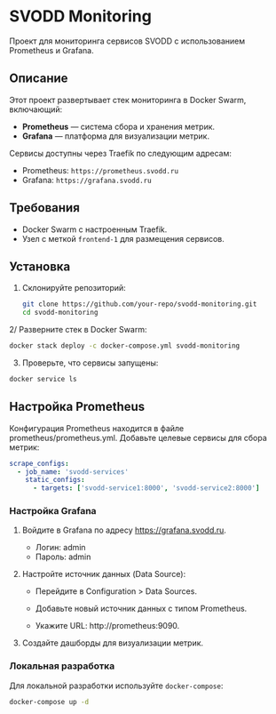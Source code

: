 # SVODD Monitoring

Проект для мониторинга сервисов SVODD с использованием Prometheus и Grafana.

## Описание

Этот проект развертывает стек мониторинга в Docker Swarm, включающий:
- **Prometheus** — система сбора и хранения метрик.
- **Grafana** — платформа для визуализации метрик.

Сервисы доступны через Traefik по следующим адресам:
- Prometheus: `https://prometheus.svodd.ru`
- Grafana: `https://grafana.svodd.ru`

## Требования

- Docker Swarm с настроенным Traefik.
- Узел с меткой `frontend-1` для размещения сервисов.

## Установка

1. Склонируйте репозиторий:
   ```bash
   git clone https://github.com/your-repo/svodd-monitoring.git
   cd svodd-monitoring

2/ Разверните стек в Docker Swarm:

```bash
docker stack deploy -c docker-compose.yml svodd-monitoring
```

3. Проверьте, что сервисы запущены:

```bash
docker service ls
```

## Настройка Prometheus

Конфигурация Prometheus находится в файле prometheus/prometheus.yml. Добавьте целевые сервисы для сбора метрик:

```yaml
scrape_configs:
  - job_name: 'svodd-services'
    static_configs:
      - targets: ['svodd-service1:8000', 'svodd-service2:8000']
```      

### Настройка Grafana

1. Войдите в Grafana по адресу https://grafana.svodd.ru.

    - Логин: admin
    - Пароль: admin

2. Настройте источник данных (Data Source):

    - Перейдите в Configuration > Data Sources.

    - Добавьте новый источник данных с типом Prometheus.

    - Укажите URL: http://prometheus:9090.

3. Создайте дашборды для визуализации метрик.

### Локальная разработка

Для локальной разработки используйте `docker-compose`:

```bash
docker-compose up -d
```